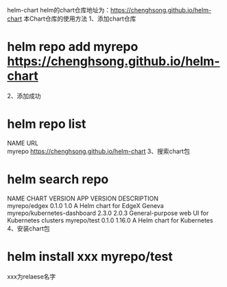 helm-chart
helm的chart仓库地址为：https://chenghsong.github.io/helm-chart
本Chart仓库的使用方法
1、添加chart仓库

# helm repo add myrepo https://chenghsong.github.io/helm-chart
2、添加成功

# helm repo list
NAME  	URL                                   
myrepo	https://chenghsong.github.io/helm-chart
3、搜索chart包

# helm search repo
NAME                              	CHART VERSION	APP VERSION	DESCRIPTION                                   
myrepo/edgex                      	0.1.0        	1.0        	A Helm chart for EdgeX Geneva                 
myrepo/kubernetes-dashboard       	2.3.0        	2.0.3      	General-purpose web UI for Kubernetes clusters
myrepo/test                       	0.1.0        	1.16.0     	A Helm chart for Kubernetes 
4、安装chart包

# helm install xxx myrepo/test
xxx为relaese名字
